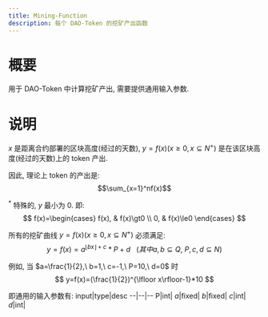 ```yaml
---
title: Mining-Function
description: 每个 DAO-Token 的挖矿产出函数
---
```


# 概要

用于 DAO-Token 中计算挖矿产出, 需要提供通用输入参数.

# 说明

$x$ 是距离合约部署的区块高度(经过的天数), $y=f(x) (x\ge0, x\subseteq N^+)$ 是在该区块高度(经过的天数)上的 token 产出.

因此, 理论上 token 的产出是:
$$\sum_{x=1}^nf(x)$$

$^*$ 特殊的, $y$ 最小为 $0$. 即:
$$
f(x)=\begin{cases}
    f(x), & f(x)\gt0 \\
    0, & f(x)\le0
\end{cases}
$$


所有的挖矿曲线 $y=f(x) (x\ge0, x\subseteq N^+)$ 必须满足:
$$
y = f(x) =a^{\lfloor bx\rfloor+c} \ast P + d \ \ \ (其中a, b\subseteq  Q,\ P,c,d\subseteq N)
$$

例如, 当 $a=\frac{1}{2},\ b=1,\ c=-1,\ P=10,\ d=0$ 时
$$
y=f(x)=(\frac{1}{2})^{\lfloor x\rfloor-1}*10
$$


即通用的输入参数有:
input|type|desc
--|--|--
P|int|
$a$|fixed|
$b$|fixed|
$c$|int|
$d$|int|
